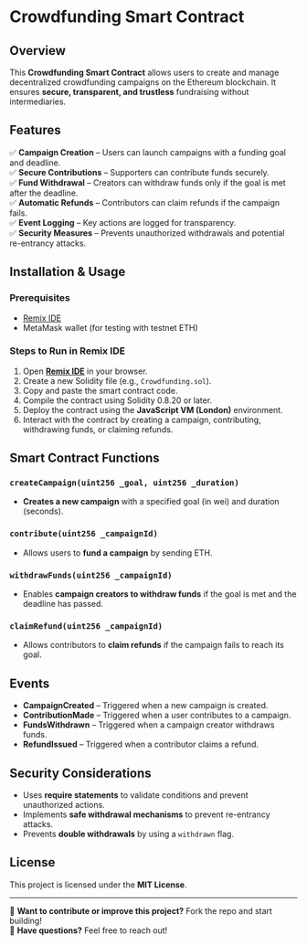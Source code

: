 # Crowdfunding Smart Contract

## Overview
This **Crowdfunding Smart Contract** allows users to create and manage decentralized crowdfunding campaigns on the Ethereum blockchain. It ensures **secure, transparent, and trustless** fundraising without intermediaries.

## Features
✅ **Campaign Creation** – Users can launch campaigns with a funding goal and deadline.  
✅ **Secure Contributions** – Supporters can contribute funds securely.  
✅ **Fund Withdrawal** – Creators can withdraw funds only if the goal is met after the deadline.  
✅ **Automatic Refunds** – Contributors can claim refunds if the campaign fails.  
✅ **Event Logging** – Key actions are logged for transparency.  
✅ **Security Measures** – Prevents unauthorized withdrawals and potential re-entrancy attacks.

## Installation & Usage
### Prerequisites
- [Remix IDE](https://remix.ethereum.org/)
- MetaMask wallet (for testing with testnet ETH)

### Steps to Run in Remix IDE
1. Open **[Remix IDE](https://remix.ethereum.org/)** in your browser.
2. Create a new Solidity file (e.g., `Crowdfunding.sol`).
3. Copy and paste the smart contract code.
4. Compile the contract using Solidity 0.8.20 or later.
5. Deploy the contract using the **JavaScript VM (London)** environment.
6. Interact with the contract by creating a campaign, contributing, withdrawing funds, or claiming refunds.

## Smart Contract Functions
### `createCampaign(uint256 _goal, uint256 _duration)`
- **Creates a new campaign** with a specified goal (in wei) and duration (seconds).

### `contribute(uint256 _campaignId)`
- Allows users to **fund a campaign** by sending ETH.

### `withdrawFunds(uint256 _campaignId)`
- Enables **campaign creators to withdraw funds** if the goal is met and the deadline has passed.

### `claimRefund(uint256 _campaignId)`
- Allows contributors to **claim refunds** if the campaign fails to reach its goal.

## Events
- **CampaignCreated** – Triggered when a new campaign is created.
- **ContributionMade** – Triggered when a user contributes to a campaign.
- **FundsWithdrawn** – Triggered when a campaign creator withdraws funds.
- **RefundIssued** – Triggered when a contributor claims a refund.

## Security Considerations
- Uses **require statements** to validate conditions and prevent unauthorized actions.
- Implements **safe withdrawal mechanisms** to prevent re-entrancy attacks.
- Prevents **double withdrawals** by using a `withdrawn` flag.

## License
This project is licensed under the **MIT License**.

---
🚀 **Want to contribute or improve this project?** Fork the repo and start building!  
📩 **Have questions?** Feel free to reach out!
